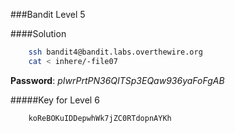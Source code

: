 ###Bandit Level 5

####Solution
```bash
	ssh bandit4@bandit.labs.overthewire.org
	cat < inhere/-file07
```
**Password**: *pIwrPrtPN36QITSp3EQaw936yaFoFgAB*


#####Key for Level 6
```
	koReBOKuIDDepwhWk7jZC0RTdopnAYKh
```
